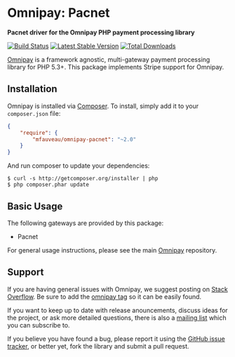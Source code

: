 # Omnipay: Pacnet

**Pacnet driver for the Omnipay PHP payment processing library**

[![Build Status](https://travis-ci.org/mfauveau/omnipay-pacnet.png?branch=master)](https://travis-ci.org/mfauveau/omnipay-pacnet)
[![Latest Stable Version](https://poser.pugx.org/mfauveau/omnipay-pacnet/version.png)](https://packagist.org/packages/mfauveau/omnipay-pacnet)
[![Total Downloads](https://poser.pugx.org/mfauveau/omnipay-pacnet/d/total.png)](https://packagist.org/packages/mfauveau/omnipay-pacnet)

[Omnipay](https://github.com/omnipay/omnipay) is a framework agnostic, multi-gateway payment
processing library for PHP 5.3+. This package implements Stripe support for Omnipay.

## Installation

Omnipay is installed via [Composer](http://getcomposer.org/). To install, simply add it
to your `composer.json` file:

```json
{
    "require": {
        "mfauveau/omnipay-pacnet": "~2.0"
    }
}
```

And run composer to update your dependencies:

    $ curl -s http://getcomposer.org/installer | php
    $ php composer.phar update

## Basic Usage

The following gateways are provided by this package:

* Pacnet

For general usage instructions, please see the main [Omnipay](https://github.com/omnipay/omnipay)
repository.

## Support

If you are having general issues with Omnipay, we suggest posting on
[Stack Overflow](http://stackoverflow.com/). Be sure to add the
[omnipay tag](http://stackoverflow.com/questions/tagged/omnipay) so it can be easily found.

If you want to keep up to date with release anouncements, discuss ideas for the project,
or ask more detailed questions, there is also a [mailing list](https://groups.google.com/forum/#!forum/omnipay) which
you can subscribe to.

If you believe you have found a bug, please report it using the [GitHub issue tracker](https://github.com/omnipay/stripe/issues),
or better yet, fork the library and submit a pull request.

